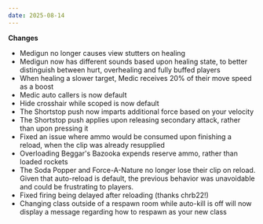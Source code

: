 ```yaml
---
date: 2025-08-14
---
```


**Changes**

* Medigun no longer causes view stutters on healing
* Medigun now has different sounds based upon healing state, to better distinguish between hurt, overhealing and fully buffed players
* When healing a slower target, Medic receives 20% of their move speed as a boost
* Medic auto callers is now default
* Hide crosshair while scoped is now default
* The Shortstop push now imparts additional force based on your velocity
* The Shortstop push applies upon releasing secondary attack, rather than upon pressing it
* Fixed an issue where ammo would be consumed upon finishing a reload, when the clip was already resupplied
* Overloading Beggar's Bazooka expends reserve ammo, rather than loaded rockets
* The Soda Popper and Force-A-Nature no longer lose their clip on reload. Given that auto-reload is default, the previous behavior was unavoidable and could be frustrating to players.
* Fixed firing being delayed after reloading (thanks chrb22!)
* Changing class outside of a respawn room while auto-kill is off will now display a message regarding how to respawn as your new class
